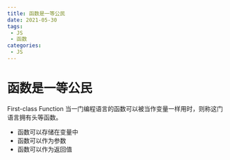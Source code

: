 ```yaml
---
title: 函数是一等公民
date: 2021-05-30
tags:
 - JS
 - 函数
categories: 
 - JS
---
```


# 函数是一等公民
First-class Function
当一门编程语言的函数可以被当作变量一样用时，则称这门语言拥有头等函数。
+ 函数可以存储在变量中
+ 函数可以作为参数
+ 函数可以作为返回值

